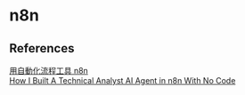 # n8n

## References

[用自動化流程工具 n8n](https://www.youtube.com/watch?v=nwYHurRo4e0)  
[How I Built A Technical Analyst AI Agent in n8n With No Code](https://www.youtube.com/watch?v=dooXxhGy5Ow&t=184s)
